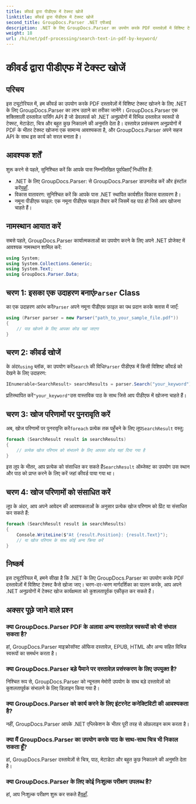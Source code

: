 ```yaml
---
title: कीवर्ड द्वारा पीडीएफ में टेक्स्ट खोजें
linktitle: कीवर्ड द्वारा पीडीएफ में टेक्स्ट खोजें
second_title: GroupDocs.Parser .NET एपीआई
description: .NET के लिए GroupDocs.Parser का उपयोग करके PDF दस्तावेज़ों में विशिष्ट टेक्स्ट खोजना सीखें। अपने .NET में शक्तिशाली टेक्स्ट खोज क्षमताओं को कुशलतापूर्वक एकीकृत करें।
weight: 18
url: /hi/net/pdf-processing/search-text-in-pdf-by-keyword/
---
```


# कीवर्ड द्वारा पीडीएफ में टेक्स्ट खोजें

## परिचय
इस ट्यूटोरियल में, हम कीवर्ड का उपयोग करके PDF दस्तावेज़ों में विशिष्ट टेक्स्ट खोजने के लिए .NET के लिए GroupDocs.Parser का लाभ उठाने का तरीका जानेंगे। GroupDocs.Parser एक शक्तिशाली दस्तावेज़ पार्सिंग API है जो डेवलपर्स को .NET अनुप्रयोगों में विभिन्न दस्तावेज़ स्वरूपों से टेक्स्ट, मेटाडेटा, चित्र और बहुत कुछ निकालने की अनुमति देता है। दस्तावेज़ प्रसंस्करण अनुप्रयोगों में PDF के भीतर टेक्स्ट खोजना एक सामान्य आवश्यकता है, और GroupDocs.Parser अपने सहज API के साथ इस कार्य को सरल बनाता है।
## आवश्यक शर्तें
शुरू करने से पहले, सुनिश्चित करें कि आपके पास निम्नलिखित पूर्वापेक्षाएँ निर्धारित हैं:
-  .NET के लिए GroupDocs.Parser: से GroupDocs.Parser डाउनलोड करें और इंस्टॉल करें[यहाँ](https://releases.groupdocs.com/parser/net/).
- विकास वातावरण: सुनिश्चित करें कि आपके पास .NET स्थापित कार्यशील विकास वातावरण है।
- नमूना पीडीएफ फाइल: एक नमूना पीडीएफ फाइल तैयार करें जिसमें वह पाठ हो जिसे आप खोजना चाहते हैं।

## नामस्थान आयात करें
सबसे पहले, GroupDocs.Parser कार्यात्मकताओं का उपयोग करने के लिए अपने .NET प्रोजेक्ट में आवश्यक नामस्थान शामिल करें:
```csharp
using System;
using System.Collections.Generic;
using System.Text;
using GroupDocs.Parser.Data;
```
##  चरण 1: इसका एक उदाहरण बनाएं`Parser` Class
 का एक उदाहरण आरंभ करें`Parser` अपने नमूना पीडीएफ फ़ाइल का पथ प्रदान करके क्लास में जाएँ:
```csharp
using (Parser parser = new Parser("path_to_your_sample_file.pdf"))
{
    // पाठ खोजने के लिए आपका कोड यहां जाएगा
}
```
## चरण 2: कीवर्ड खोजें
 के अंदर`using` ब्लॉक, का उपयोग करें`Search` की विधि`Parser` पीडीएफ में किसी विशिष्ट कीवर्ड को देखने के लिए उदाहरण:
```csharp
IEnumerable<SearchResult> searchResults = parser.Search("your_keyword");
```
 प्रतिस्थापित करें`"your_keyword"`उस वास्तविक पाठ के साथ जिसे आप पीडीएफ में खोजना चाहते हैं।
## चरण 3: खोज परिणामों पर पुनरावृति करें
 अब, खोज परिणामों पर पुनरावृत्ति करें`foreach` प्रत्येक तक पहुँचने के लिए लूप`SearchResult` वस्तु:
```csharp
foreach (SearchResult result in searchResults)
{
    // प्रत्येक खोज परिणाम को संभालने के लिए आपका कोड यहां दिया गया है
}
```
 इस लूप के भीतर, आप प्रत्येक को संसाधित कर सकते हैं`SearchResult` ऑब्जेक्ट का उपयोग उस स्थान और पाठ को प्राप्त करने के लिए करें जहां कीवर्ड पाया गया था।
## चरण 4: खोज परिणामों को संसाधित करें
लूप के अंदर, आप अपने आवेदन की आवश्यकताओं के अनुसार प्रत्येक खोज परिणाम को प्रिंट या संसाधित कर सकते हैं:
```csharp
foreach (SearchResult result in searchResults)
{
    Console.WriteLine($"At {result.Position}: {result.Text}");
    // या खोज परिणाम के साथ कोई अन्य क्रिया करें
}
```

## निष्कर्ष
इस ट्यूटोरियल में, हमने सीखा है कि .NET के लिए GroupDocs.Parser का उपयोग करके PDF दस्तावेज़ों में विशिष्ट टेक्स्ट कैसे खोजा जाए। चरण-दर-चरण मार्गदर्शिका का पालन करके, आप अपने .NET अनुप्रयोगों में टेक्स्ट खोज कार्यक्षमता को कुशलतापूर्वक एकीकृत कर सकते हैं।

## अक्सर पूछे जाने वाले प्रश्न
### क्या GroupDocs.Parser PDF के अलावा अन्य दस्तावेज़ स्वरूपों को भी संभाल सकता है?
हां, GroupDocs.Parser माइक्रोसॉफ्ट ऑफिस दस्तावेज़, EPUB, HTML और अन्य सहित विभिन्न स्वरूपों का समर्थन करता है।
### क्या GroupDocs.Parser बड़े पैमाने पर दस्तावेज़ प्रसंस्करण के लिए उपयुक्त है?
निश्चित रूप से, GroupDocs.Parser को न्यूनतम मेमोरी उपयोग के साथ बड़े दस्तावेज़ों को कुशलतापूर्वक संभालने के लिए डिज़ाइन किया गया है।
### क्या GroupDocs.Parser को कार्य करने के लिए इंटरनेट कनेक्टिविटी की आवश्यकता है?
नहीं, GroupDocs.Parser आपके .NET एप्लिकेशन के भीतर पूरी तरह से ऑफ़लाइन काम करता है।
### क्या मैं GroupDocs.Parser का उपयोग करके पाठ के साथ-साथ चित्र भी निकाल सकता हूँ?
हां, GroupDocs.Parser दस्तावेज़ों से चित्र, पाठ, मेटाडेटा और बहुत कुछ निकालने की अनुमति देता है।
### क्या GroupDocs.Parser के लिए कोई निःशुल्क परीक्षण उपलब्ध है?
 हां, आप निःशुल्क परीक्षण शुरू कर सकते हैं[यहाँ](https://releases.groupdocs.com/).